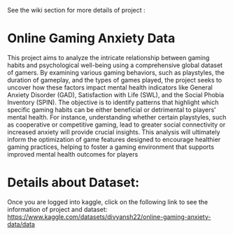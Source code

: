 See the wiki section for more details of project :

# Online Gaming Anxiety Data

This project aims to analyze the intricate relationship between gaming habits and psychological well-being using a comprehensive global dataset of gamers. By examining various gaming behaviors, such as playstyles, the duration of gameplay, and the types of games played, the project seeks to uncover how these factors impact mental health indicators like General Anxiety Disorder (GAD), Satisfaction with Life (SWL), and the Social Phobia Inventory (SPIN). 
The objective is to identify patterns that highlight which specific gaming habits can be either beneficial or detrimental to players’ mental health. 
For instance, understanding whether certain playstyles, such as cooperative or competitive gaming, lead to greater social connectivity or increased anxiety will provide crucial insights. This analysis will ultimately inform the optimization of game features designed to encourage healthier gaming practices, helping to foster a gaming environment that supports improved mental health outcomes for players

# Details about Dataset:

Once you are logged into kaggle, click on the following link to see the information of project and dataset: 
https://www.kaggle.com/datasets/divyansh22/online-gaming-anxiety-data/data
